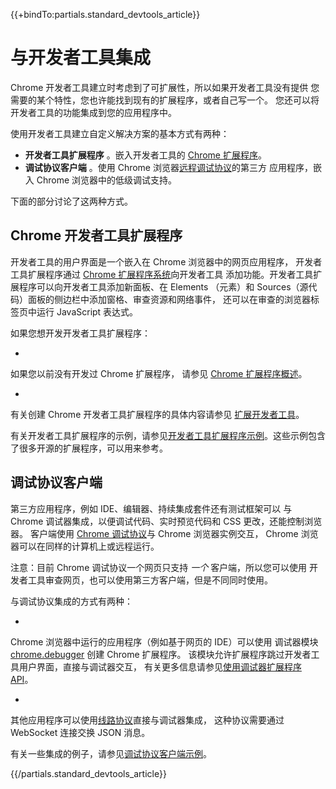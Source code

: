 {{+bindTo:partials.standard_devtools_article}}

# <!--@Integrating with DevTools-->与开发者工具集成

<!--@The Chrome DevTools are built to be extensible. So if the DevTools are missing a 
feature you need, you may be able to find an existing extension, or write one 
yourself. Or you can integrate DevTools capabilities into your application.-->
Chrome 开发者工具建立时考虑到了可扩展性，所以如果开发者工具没有提供
您需要的某个特性，您也许能找到现有的扩展程序，或者自己写一个。
您还可以将开发者工具的功能集成到您的应用程序中。

<!--@There are two basic ways to build a custom solution using the DevTools:-->
使用开发者工具建立自定义解决方案的基本方式有两种：

* **<!--@DevTools Extension-->开发者工具扩展程序**<!--@. A [Chrome 
  extension](http://developer.chrome.com/extensions/) that plugs into the 
  DevTools to add functionality and extend its UI.-->
。嵌入开发者工具的 [Chrome 扩展程序](/extensions/)。
* **<!--@Debugging Protocol Client-->调试协议客户端**<!--@. A third-party application that uses the Chrome [ 
  remote debugging protocol](debugger-protocol.html) to 
  plug into the low-level debugging support in Chrome.-->
。使用 Chrome 浏览器[远程调试协议](debugger-protocol.html)的第三方
应用程序，嵌入 Chrome 浏览器中的低级调试支持。

<!--@The following sections discuss both approaches.-->
下面的部分讨论了这两种方式。

## <!--@DevTools Chrome extensions-->Chrome 开发者工具扩展程序

<!--@The DevTools UI is a web application embedded inside Chrome. 
DevTools extensions use the [Chrome extensions 
system](http://developer.chrome.com/extensions/) to add features to the 
DevTools. A DevTools extension can add new panels to the DevTools, add new 
panes to the Elements and Sources panel sidebar, examine the resources and 
network events, as well as evaluate JavaScript expressions in the browser tab 
that's being inspected.-->
开发者工具的用户界面是一个嵌入在 Chrome 浏览器中的网页应用程序，
开发者工具扩展程序通过 [Chrome 扩展程序系统](/extensions/)向开发者工具
添加功能。开发者工具扩展程序可以向开发者工具添加新面板、在 Elements
（元素）和 Sources（源代码）面板的侧边栏中添加窗格、审查资源和网络事件，
还可以在审查的浏览器标签页中运行 JavaScript 表达式。

<!--@If you want to develop a DevTools extension:-->
如果您想开发开发者工具扩展程序：

* <!--@If you haven't developed a Chrome extension before, see [Overview of Chrome 
  Extensions](http://developer.chrome.com/extensions/overview.html).-->
如果您以前没有开发过 Chrome 扩展程序，
请参见 [Chrome 扩展程序概述](/extensions/overview)。
* <!--@See [Extending DevTools](http://developer.chrome.com/extensions/devtools.html) 
  for the specifics of creating a Chrome DevTools extension.-->
有关创建 Chrome 开发者工具扩展程序的具体内容请参见
[扩展开发者工具](/extensions/devtools)。

<!--@For a list of sample DevTools extensions, see <a href="sample-extensions.md">Sample 
DevTools Extensions</a>. These samples include many open source extensions that 
can be used for reference.-->
有关开发者工具扩展程序的示例，请参见[开发者工具扩展程序示例](sample-extensions)。这些示例包含了很多开源的扩展程序，可以用来参考。

## <!--@Debugging protocol clients-->调试协议客户端

<!--@Third-party applications, such as IDEs, editors, continuous integration 
harnesses, and test frameworks can integrate with the Chrome debugger in order 
to debug code, live-preview code and CSS changes, and control the browser. 
Clients use the [Chrome debugging 
protocol](debugger-protocol.html) to interact with an 
instance of Chrome, which can be running on the same system or remotely. -->
第三方应用程序，例如 IDE、编辑器、持续集成套件还有测试框架可以
与 Chrome 调试器集成，以便调试代码、实时预览代码和 CSS 更改，还能控制浏览器。
客户端使用 [Chrome 调试协议](debugger-protocol)与 Chrome 浏览器实例交互，
Chrome 浏览器可以在同样的计算机上或远程运行。

<!--@Note: Currently, the Chrome debugging protocol supports only _one_ client per 
page. So you can use the DevTools to inspect a page, or use a third-party 
client, but not both at the same time.-->
注意：目前 Chrome 调试协议一个网页只支持
_一个_
客户端，所以您可以使用
开发者工具审查网页，也可以使用第三方客户端，但是不同同时使用。

<!--@There are two ways to integrate with the debugging protocol:-->
与调试协议集成的方式有两种：

* <!--@Applications that run in Chrome (such as web-based IDEs) can create a Chrome 
  extension using the debugger module, 
  [chrome.debugger](http://developer.chrome.com/extensions/debugger.html). This 
  module lets the extension interact with the debugger directly, bypassing the 
  DevTools UI. See [Using the debugger extension 
  API](debugger-protocol.html#extension) for more 
  information.-->
Chrome 浏览器中运行的应用程序（例如基于网页的 IDE）可以使用
调试器模块 [chrome.debugger](/extensions/debugger) 创建 Chrome 扩展程序。
该模块允许扩展程序跳过开发者工具用户界面，直接与调试器交互，
有关更多信息请参见[使用调试器扩展程序 API](debugger-protocol#extension)。
* <!--@Other applications can use the 
  [wire protocol](debugger-protocol.html#remote) to 
  integrate directly with the debugger. This protocol involves exchanging JSON 
  messages over a WebSocket connection.-->
其他应用程序可以使用[线路协议](debugger-protocol#remote)直接与调试器集成，
这种协议需要通过 WebSocket 连接交换 JSON 消息。

<!--@For some example integrations, see <a href="debugging-clients.md">Sample Debugging 
Protocol Clients</a>.-->
有关一些集成的例子，请参见[调试协议客户端示例](debugging-clients)。

{{/partials.standard_devtools_article}}
